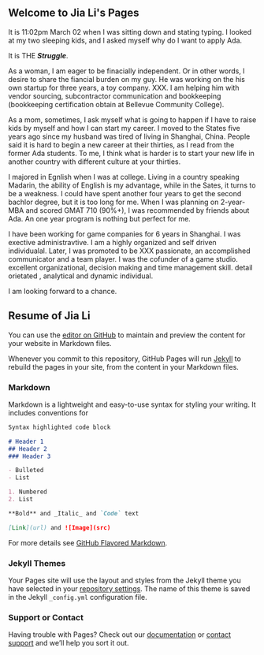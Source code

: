 ## Welcome to Jia Li's Pages

It is 11:02pm March 02 when I was sitting down and stating typing. I looked at my two sleeping kids, and I asked myself why do I want to apply Ada.

It is THE **_Struggle_**.

   As a woman, I am eager to be finacially independent. Or in other words, I desire to share the fiancial burden on my guy. He was working on the his own startup for three years, a toy company. XXX. I am helping him with vendor sourcing, subcontractor communication and bookkeeping (bookkeeping certification obtain at Bellevue Community College).
   
  As a mom, sometimes, I ask myself what is going to happen if I have to raise kids by myself and how I can start my career. I moved to the States five years ago since my husband was tired of living in Shanghai, China. People said it is hard to begin a new career at their thirties, as I read from the former Ada students. To me, I think what is harder is to start your new life in another country with different culture at your thirties. 
  
  I majored in Egnlish when I was at college. Living in a country speaking Madarin, the ability of English is my advantage, while in the Sates, it turns to be a weakness. I could have spent another four years to get the second bachlor degree, but it is too long for me. When I was planning on 2-year-MBA and scored GMAT 710 (90%+), I was recommended by friends about Ada. An one year program is nothing but perfect for me. 
  
  I have been working for game companies for 6 years in Shanghai. I was exective administravtive. I am a highly organized and self driven individualal. Later, I was promoted to be XXX passionate, an accomplished communicator and a team player. I was the cofunder of a game studio. excellent organizational, decision making and time management skill. detail orietated , analytical and dynamic individual.
  
  I am looking forward to a chance.
  
  ## Resume of Jia Li
  
  
 
 
  
  








You can use the [editor on GitHub](https://github.com/elsachialee/Adapply/edit/master/README.md) to maintain and preview the content for your website in Markdown files.

Whenever you commit to this repository, GitHub Pages will run [Jekyll](https://jekyllrb.com/) to rebuild the pages in your site, from the content in your Markdown files.

### Markdown

Markdown is a lightweight and easy-to-use syntax for styling your writing. It includes conventions for

```markdown
Syntax highlighted code block

# Header 1
## Header 2
### Header 3

- Bulleted
- List

1. Numbered
2. List

**Bold** and _Italic_ and `Code` text

[Link](url) and ![Image](src)
```

For more details see [GitHub Flavored Markdown](https://guides.github.com/features/mastering-markdown/).

### Jekyll Themes

Your Pages site will use the layout and styles from the Jekyll theme you have selected in your [repository settings](https://github.com/elsachialee/Adapply/settings). The name of this theme is saved in the Jekyll `_config.yml` configuration file.

### Support or Contact

Having trouble with Pages? Check out our [documentation](https://help.github.com/categories/github-pages-basics/) or [contact support](https://github.com/contact) and we’ll help you sort it out.
